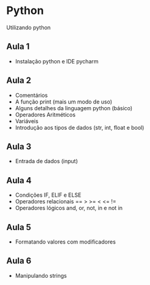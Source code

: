 # Python
Utilizando python

## Aula 1
- Instalação python e IDE pycharm

## Aula 2
- Comentários
- A função print (mais um modo de uso)
- Alguns detalhes da linguagem python (básico)
- Operadores Aritméticos
- Variáveis
- Introdução aos tipos de dados (str, int, float e bool)

## Aula 3
- Entrada de dados (input)

## Aula 4
- Condições IF, ELIF e ELSE
- Operadores relacionais == > >= < <= !=
- Operadores lógicos and, or, not, in e not in

## Aula 5
- Formatando valores com modificadores

## Aula 6
- Manipulando strings